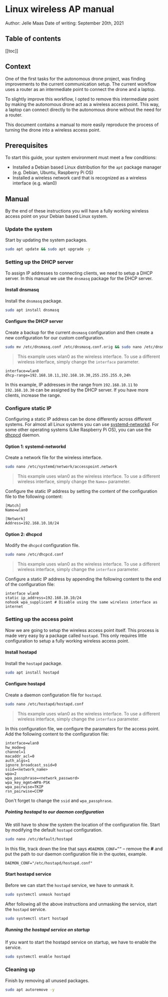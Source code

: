 # Linux wireless AP manual

Author: Jelle Maas
Date of writing: September 20th, 2021

## Table of contents

[[toc]]

## Context

One of the first tasks for the autonomous drone project, was finding improvements to the current communication setup. The current workflow uses a router as an intermediate point to connect the drone and a laptop.

To slightly improve this workflow, I opted to remove this intermediate point by making the autonomous drone act as a wireless access point. This way, a laptop can connect directly to the autonomous drone without the need for a router.

This document contains a manual to more easily reproduce the process of turning the drone into a wireless access point.

## Prerequisites

To start this guide, your system environment must meet a few conditions:

- Installed a Debian based Linux distribution for the `apt` package manager (e.g. Debian, Ubuntu, Raspberry Pi OS)
- Installed a wireless network card that is recognized as a wireless interface (e.g. wlan0)

## Manual

By the end of these instructions you will have a fully working wireless access point on your Debian based Linux system.

### Update the system

Start by updating the system packages.

```bash
sudo apt update && sudo apt upgrade -y
```

### Setting up the DHCP server

To assign IP addresses to connecting clients, we need to setup a DHCP server. In this manual we use the `dnsmasq` package for the DHCP server.

#### Install dnsmasq

Install the `dnsmasq` package.

```bash
sudo apt install dnsmasq
```

#### Configure the DHCP server

Create a backup for the current `dnsmasq` configuration and then create a new configuration for our custom configuration.

```bash
sudo mv /etc/dnsmasq.conf /etc/dnsmasq.conf.orig && sudo nano /etc/dnsmasq.conf
```

> This example uses wlan0 as the wireless interface. To use a different wireless interface, simply change the `interface` parameter.

    interface=wlan0
    dhcp-range=192.168.10.11,192.168.10.30,255.255.255.0,24h

In this example, IP addresses in the range from `192.168.10.11` to `192.168.10.30` can be assigned by the DHCP server. If you have more clients, increase the range.

### Configure static IP

Configuring a static IP address can be done differently across different systems. For almost all Linux systems you can use [systemd-networkd](https://wiki.archlinux.org/title/systemd-networkd). For some other operating systems (Like Raspberry Pi OS), you can use the [dhcpcd](https://wiki.archlinux.org/title/dhcpcd) daemon.

#### Option 1: systemd-networkd

Create a network file for the wireless interface.

```bash
sudo nano /etc/systemd/network/accesspoint.network
```

> This example uses wlan0 as the wireless interface. To use a different wireless interface, simply change the `Name=` parameter.

Configure the static IP address by setting the content of the configuration file to the following content:

    [Match]
    Name=wlan0

    [Network]
    Address=192.168.10.10/24

#### Option  2: dhcpcd

Modify the `dhcpcd` configuration file.

```bash
sudo nano /etc/dhcpcd.conf
```

> This example uses wlan0 as the wireless interface. To use a different wireless interface, simply change the `interface` parameter.

Configure a static IP address by appending the following content to the end of the configuration file:

    interface wlan0
    static ip_address=192.168.10.10/24
    nohook wpa_supplicant # Disable using the same wireless interface as internet

### Setting up the access point

Now we are going to setup the wireless access point itself. This process is made very easy by a package called `hostapd`. This only requires little configuration to setup a fully working wireless access point.

#### Install hostapd

Install the `hostapd` package.

```bash
sudo apt install hostapd
```

#### Configure hostapd

Create a daemon configuration file for `hostapd`.

```bash
sudo nano /etc/hostapd/hostapd.conf
```

> This example uses wlan0 as the wireless interface. To use a different wireless interface, simply change the `interface` parameter.

In this configuration file, we configure the paramaters for the access point. Add the following content to the configuration file:

    interface=wlan0
    hw_mode=g
    channel=1
    macaddr_acl=0
    auth_algs=1
    ignore_broadcast_ssid=0
    ssid=<network_name>
    wpa=2
    wpa_passphrase=<network_password>
    wpa_key_mgmt=WPA-PSK
    wpa_pairwise=TKIP
    rsn_pairwise=CCMP

Don't forget to change the `ssid` and `wpa_passphrase`.

##### Pointing hostapd to our daemon configuration

We still have to show the system the location of the configuration file. Start by modifying the default `hostapd` configuration.

```bash
sudo nano /etc/default/hostapd
```

In this file, track down the line that says `#DAEMON_CONF=””` – remove the **#** and put the path to our daemon configuration file in the quotes, example.

    DAEMON_CONF="/etc/hostapd/hostapd.conf"

#### Start hostapd service

Before we can start the `hostapd` service, we have to unmask it.

```bash
sudo systemctl unmask hostapd
```

After following all the above instructions and unmasking the service, start the `hostapd` service.

```bash
sudo systemctl start hostapd
```

##### Running the hostapd service on startup

If you want to start the hostapd service on startup, we have to enable the service.

```bash
sudo systemctl enable hostapd
```

### Cleaning up

Finish by removing all unused packages.

```bash
sudo apt autoremove -y
```
